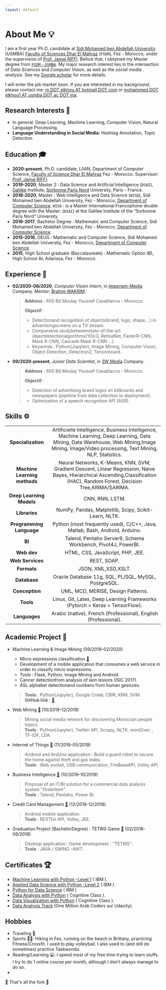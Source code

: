 ```yaml
---
layout: default
---
```


# About Me 💡

I am a first year Ph.D. candidate at [Sidi Mohamed ben Abdellah University](http://www.usmba.ac.ma/) (USMBA) [Faculty of Sciences Dhar El Mahraz](http://www.fsdmfes.ac.ma/) (`FSDM`), Fez - Morocco, under the supervision of [Prof. Jamal RIFFI](https://scholar.google.com/citations?user=DPK9m_YAAAAJ&hl). Before that, I obtained my Master degree from [`FSDM` - `USMBA`](http://www.fsdmfes.ac.ma/). My major research interest lies in the intersection of *Data Sciences* and *Computer Vision*, as well as the *social media analysis*. See my [Google scholar]() for more details.

I will enter the job market soon. If you are interested in my background, please contact me: [m DOT elkhou AT hotmail DOT com](mailto:m.elkhou@hotmail.com) or [mohammed DOT elkhou1 AT usmba DOT ac DOT ma](mailto:mohammed.elkhou1@usmba.ac.ma).

## Research Interests 🎯

* In general: Deep Learning, Machine Learning, Computer Vision, Natural Language Processing.
* **Language Understanding in Social Media**: Hashtag Annotation, Topic Detection.

<!-- ## Recent News
* **08/10/2020**, our VD-BERT code has been released at [here](https://github.com/salesforce/VD-BERT)
* **15/09/2020**, two long papers are accepted by **EMNLP 2020**
* I am maintaining a repo of a curated reading list about [vision-language pretraining papers](https://github.com/yuewang-cuhk/awesome-vision-language-pretraining-papers)
* **Upcoming**, I will join Amazon AWS AI as an applied scientist intern
* **30/09/2019**, join Salesforce Research in Singapore as a research intern
* **27/07/2019**, attend ACL 2019 in Florence, Italy
* **30/05/2019**, attend NAACL 2019 in Minneapolis, USA -->

## Education 🎓

* **2020-present**, Ph.D. candidate, LIIAN, Department of Computer Science, [Faculty of Science Dhar El Mahraz](http://www.fsdmfes.ac.ma/) Fez - Morocco. Supervisor: [Prof. Jamal RIFFI](https://scholar.google.com/citations?user=DPK9m_YAAAAJ&hl).
* **2019-2020**, Master 2 : Data Science and Artificial Intelligence (`DSAI`), [Galilée](https://galilee.univ-paris13.fr/) Institute, [Sorbonne Paris Nord](https://www.univ-paris13.fr/) University, Paris - France.
* **2018-2020**, Master : Web Intelligence and Data Science (`WISD`), Sidi Mohamed ben Abdellah University, Fez - Morocco, [Department of Computer Science](http://www.fsdmfes.ac.ma/).
  `WISD` : is a Master International Francophone double degree with the Master: (`DSAI`) at the Galilee Institute of the “Sorbonne Paris Nord“ University.
* **2016-2017**, Bachelor Degree : Mathematic and Computer Science, Sidi Mohamed ben Abdellah University, Fez - Morocco, [Department of Computer Science](http://www.fsdmfes.ac.ma/).
* **2015-2016**, DEUG : Mathematic and Computer Science, Sidi Mohamed ben Abdellah University, Fez - Morocco, [Department of Computer Science](http://www.fsdmfes.ac.ma/).
* **2015**, High School graduate (Baccalaureate) : Mathematic Option (B), High School AL Adarissa, Fez - Morocco.

## Experience 💼

* **02/2020-08/2020**, _Computer Vision Intern_, in [Imperiem-Media](https://www.imperium-media.com/) Company. Mentor: [Brahim WAKRIM](https://ma.linkedin.com/in/brahim-wakrim-58a90563).
  > **Address** : 600 Bd Moulay Youssef Casablanca - Morocco.
  >
  > **Objectif** :
  > - Detectionand recognition of objects(brand, logo, shape,...) in advertisingscreens on a TV stream.
  > - Comparative studybetweenstate-of-the-art objectdetectionalgorithms(YOLO, RetinaNet, FasterR-CNN, Mask R-CNN, Cascade Mask R-CNN ...).
  > - Keywords : Python(Jupyter), Image Mining, Computer Vision, Object Detection, Detectron2, Tensorboard.

* **09/2020-present**, _Junior Data Scientist_, in [3W Media](http://www.3wmedia.ma/) Company.
  > **Address** : 600 Bd Moulay Youssef Casablanca - Morocco.
  >
  > **Objectif** :
  > * Detection of advertising brand logos on billboards and newspapers (pipeline from data collection to deployment).
  > * Optimization of a speech recognition API (ASR).

## Skills ⚙

|||
|:----------------:|:-------------------:|
|**Specialization**| Artificielle Intelligence, Business Intelligence, Machine Learning, Deep Learning, Data Mining, Data Warehouse, Web Mining,Image Mining, Image/Video processing, Text Mining, NLP, Statistics.|
|**Machine Learning methods**| Neural Networks, K-Means, KNN, SVM, Gradient Descent, Linear Regression, Naive Bayes, Hierarchical Ascending,Classification (HAC), Random Forest, Decision Tree,ARIMA/SARIMA.|
|**Deep Learning Models**| CNN, RNN, LSTM.|
|**Libraries**| NumPy, Pandas, Matplotlib, Scipy, Scikit-Learn, NLTK.|
|**Programming Language**| Python (most frequently used), C/C++, Java, Matlab, Bash, Android, Arduino.|
|**BI**| Talend, Pentaho Server9, Schema Workbench, Pivot4J, PowerBI.|
|**Web dev**| HTML, CSS, JavaScript, PHP, JEE.|
|**Web Services**| REST, SOAP.|
|**Formats**|JSON, XML,XSD,XSLT.|
|**Database**| Oracle Database 11g, SQL, PL/SQL, MySQL, PostgreSQL.|
|**Conception**| UML, MCD, MERISE, Design Patterns.|
|**Tools**| Linux, Git, Latex, Deep Learning Frameworks (Pytorch > Keras > TensorFlow).|
|**Languages**| Arabic (native), French (Professional), English (Professional).|

## Academic Project 📑

* Machine Learning & Image Mining (09/2019–02/2020)
  * Micro expressions classification [🔗](https://github.com/m-elkhou/Facial_Expression_Detection)
  * Development of a mobile application that consumes a web service in order to classify micro expressions.
  * Tools : Flask, Python, Image Mining and Android.
  * Cancer detectionfrom analysis of skin lesions (ISIC 2017).
  * ASL alphabet detectionand numbers from human gestures.
  
  > **Tools** : Python(Jupyter), Google Colab, CBIR, KNN, SVM.</br>
  > **GitHub link** : [🔗](https://github.com/m-elkhou/Image_Mining)

* Web Mining [🔗](https://github.com/m-elkhou/Web_Mining) (10/2019–12/2019)
  > Mining social media network for discovering Moroccan people topics.</br>
  > **Tools** : Python(Jupyter), Twitter API, Scrapy, NLTK, word2vec , TF-IDF, LDA.

* Internet of Things [🔗](https://github.com/m-elkhou/Security-robot) (11/2018-05/2019)
  > Android and Arduino application : Build a guard robot to secure the home against theft and gas leaks.</br>
  > **Tools** : Web socket, USB communication, FireBaseAPI, Volley API.
* Business Intelligence [🔗](https://www.youtube.com/watch?v=WemPeAQ8708) (10/2019–10/2019)
  > Proposal of an IT/BI solution for a commercial data analysis system "OrderItem".</br>
  > **Tools** : Talend, Pentaho, Power BI.
* Credit Card Management [🔗](https://github.com/m-elkhou/CreditCard) (12/2018-12/2018)
  > Android mobile application.</br>
  > **Tools** : RESTful API, Volley, JEE.
* Graduation Project (BachelorDegree) : TETRIS Game [🔗](https://github.com/m-elkhou/Tetris) (02/2018-06/2018)
  > Desktop application : Game development : ‘’TETRIS’’.</br>
  > **Tools** : JAVA / SWING –AWT.

## Certificates 🏆

* [Machine Learning with Python -Level 1](https://www.youracclaim.com/badges/34341347-50ba-45d0-b651-510952aa3f51) ( IBM ).
* [Applied Data Science with Python -Level 2](https://www.youracclaim.com/badges/6521f6cc-75d8-449a-8436-aafd380c6a43/linked_in_profile) ( IBM ).
* [Python for Data Science](https://www.youracclaim.com/badges/b260babd-1119-4a24-ad90-428266ec4121) ( IBM )
* [Data Analysis with Python](https://courses.cognitiveclass.ai/certificates/8fdb8693319246b69645b49a3097d578) ( Cognitive Class ).
* [Data Visualization with Python](https://courses.cognitiveclass.ai/certificates/853847016d9d4f709cfbe1b32e3f2972) ( Cognitive Class ).
* [Data Analysis Track](https://drive.google.com/file/d/1pNd9Vlepbw_DARuFwW8AP1-kkeE6WCRf/view) (One Million Arab Coders sur Udacity).

## Hobbies

* Traveling 🧳.
* Sports 🚴‍♂️: Hiking in Fes, running on the beach in Brittany, practicing Fitness/Crossfit. I used to play volleyball. I also used to (and still do sometimes) practice Taekwondo.
* Reading/Learning 💻: I spend most of my free time trying to learn stuffs. I try to do 1 online course per month, although I don't always manage to do so.
* 

🎯 That's all the fork 🙏
